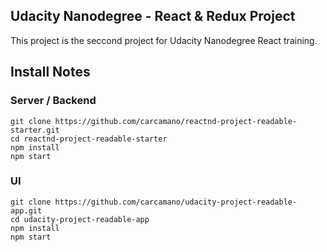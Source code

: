 ## Udacity Nanodegree - React & Redux Project

This project is the seccond project for Udacity Nanodegree React training.

## Install Notes

### Server / Backend
```shell
git clone https://github.com/carcamano/reactnd-project-readable-starter.git
cd reactnd-project-readable-starter
npm install
npm start
```

### UI
```shell
git clone https://github.com/carcamano/udacity-project-readable-app.git
cd udacity-project-readable-app
npm install
npm start
```
